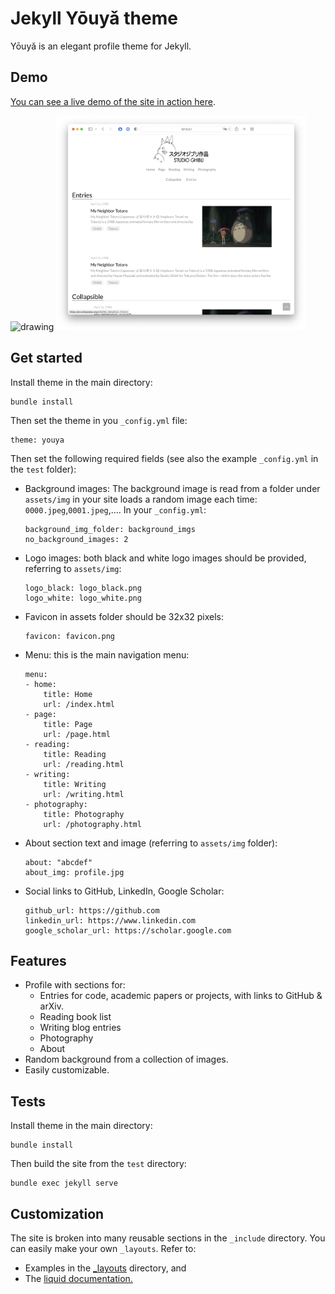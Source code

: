 # Jekyll Yōuyǎ theme

Yōuyǎ is an elegant profile theme for Jekyll.

## Demo

[You can see a live demo of the site in action here](...).

<img src="test/figures_readme/home.png" alt="drawing" width="400"/>

<img src="test/figures_readme/page.png" alt="drawing" width="400"/>

## Get started

Install theme in the main directory:
```
bundle install
```
Then set the theme in you `_config.yml` file:
```
theme: youya
```
Then set the following required fields (see also the example `_config.yml` in the `test` folder):

* Background images: The background image is read from a folder under `assets/img` in your site loads a random image each time: `0000.jpeg`,`0001.jpeg`,.... In your `_config.yml`:
    ```
    background_img_folder: background_imgs
    no_background_images: 2
    ```

* Logo images: both black and white logo images should be provided, referring to `assets/img`:
    ```
    logo_black: logo_black.png
    logo_white: logo_white.png
    ```

* Favicon in assets folder should be 32x32 pixels:
    ```
    favicon: favicon.png
    ```

* Menu: this is the main navigation menu:
    ```
    menu:
    - home:
        title: Home
        url: /index.html
    - page:
        title: Page
        url: /page.html
    - reading:
        title: Reading
        url: /reading.html
    - writing:
        title: Writing
        url: /writing.html
    - photography:
        title: Photography
        url: /photography.html
    ```

* About section text and image (referring to `assets/img` folder):
    ```
    about: "abcdef"
    about_img: profile.jpg
    ```

* Social links to GitHub, LinkedIn, Google Scholar:
    ```
    github_url: https://github.com
    linkedin_url: https://www.linkedin.com
    google_scholar_url: https://scholar.google.com
    ```

## Features

* Profile with sections for:
    * Entries for code, academic papers or projects, with links to GitHub & arXiv.
    * Reading book list
    * Writing blog entries
    * Photography
    * About
* Random background from a collection of images.
* Easily customizable.

## Tests

Install theme in the main directory:
```
bundle install
```
Then build the site from the `test` directory:
```
bundle exec jekyll serve
```

## Customization

The site is broken into many reusable sections in the `_include` directory. You can easily make your own `_layouts`. Refer to:

* Examples in the [_layouts](_layouts/) directory, and 
* The [liquid documentation.](https://shopify.github.io/liquid/tags/iteration/)